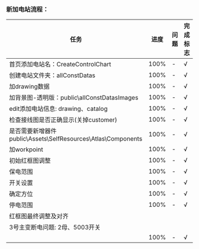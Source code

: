 ### 新加电站流程：
|任务|进度|问题|完成标志|
|-|-|-|-|
|首页添加电站名：CreateControlChart|100%|-|√
|创建电站文件夹：allConstDatas|100%|-|√
|加drawing数据|100%|-|√
|加背景图-透明版：public\allConstDatasImages|100%|-|√
|edit添加电站信息: drawing、catalog|100%|-|√
|检查接线图是否正确显示(关掉customer)|100%|-|√
|是否需要新增器件public\Assets\SelfResources\Atlas\Components|100%|-|√
|加workpoint|100%|-|√
|初始红框图调整|100%|-|√
|保电范围|100%|-|√
|开关设置|100%|-|√
|确定方位|100%|-|√
|停电范围|100%|-|√
|红框图最终调整及对齐|
|3号主变断电问题: 2母、5003开关|
||100%|-|√